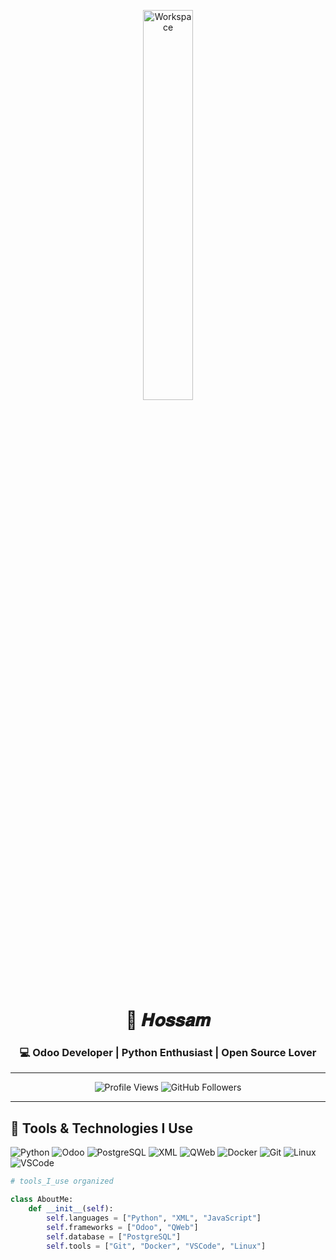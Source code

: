 <div align="center">


<img src="https://github.com/SP-XD/SP-XD/blob/main/images/dev-working_rounded.gif?raw=true" alt="Workspace" width="40%"/> <br> 

# 👋 𝑯𝒐𝒔𝒔𝒂𝒎
### 💻 Odoo Developer | Python Enthusiast | Open Source Lover

</div>

---

<div align="center">

![Profile Views](https://komarev.com/ghpvc/?username=HossamOdoo&style=flat&color=orange&label=PROFILE+VIEWS)
![GitHub Followers](https://img.shields.io/github/followers/HossamOdoo?style=social)


</div>

---

## 🚀 Tools & Technologies I Use

![Python](https://img.shields.io/badge/Python-FFD43B?style=flat&logo=python&logoColor=darkgreen)
![Odoo](https://img.shields.io/badge/Odoo-714B67?style=flat&logo=odoo&logoColor=white)
![PostgreSQL](https://img.shields.io/badge/PostgreSQL-316192?style=flat&logo=postgresql&logoColor=white)
![XML](https://img.shields.io/badge/XML-00599C?style=flat&logo=xml&logoColor=white)
![QWeb](https://img.shields.io/badge/QWeb-FF9800?style=flat&logo=fastapi&logoColor=white)
![Docker](https://img.shields.io/badge/Docker-2496ED?style=flat&logo=docker&logoColor=white)
![Git](https://img.shields.io/badge/GIT-E44C30?style=flat&logo=git&logoColor=white)
![Linux](https://img.shields.io/badge/Linux-FCC624?style=flat&logo=linux&logoColor=black)
![VSCode](https://img.shields.io/badge/VSCode-0078D4?style=flat&logo=visual-studio-code&logoColor=white)

```python
# tools_I_use organized

class AboutMe:
    def __init__(self):
        self.languages = ["Python", "XML", "JavaScript"]
        self.frameworks = ["Odoo", "QWeb"]
        self.database = ["PostgreSQL"]
        self.tools = ["Git", "Docker", "VSCode", "Linux"]

